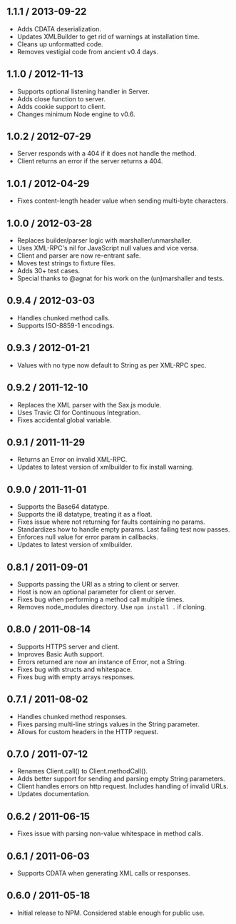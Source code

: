 
## 1.1.1 / 2013-09-22

 * Adds CDATA deserialization.
 * Updates XMLBuilder to get rid of warnings at installation time.
 * Cleans up unformatted code.
 * Removes vestigial code from ancient v0.4 days.

## 1.1.0 / 2012-11-13

 * Supports optional listening handler in Server.
 * Adds close function to server.
 * Adds cookie support to client.
 * Changes minimum Node engine to v0.6.

## 1.0.2 / 2012-07-29

 * Server responds with a 404 if it does not handle the method.
 * Client returns an error if the server returns a 404.

## 1.0.1 / 2012-04-29

 * Fixes content-length header value when sending multi-byte characters.

## 1.0.0 / 2012-03-28

 * Replaces builder/parser logic with marshaller/unmarshaller.
 * Uses XML-RPC's nil for JavaScript null values and vice versa.
 * Client and parser are now re-entrant safe.
 * Moves test strings to fixture files.
 * Adds 30+ test cases.
 * Special thanks to @agnat for his work on the (un)marshaller and tests.

## 0.9.4 / 2012-03-03

 * Handles chunked method calls.
 * Supports ISO-8859-1 encodings.

## 0.9.3 / 2012-01-21

 * Values with no type now default to String as per XML-RPC spec.

## 0.9.2 / 2011-12-10

 * Replaces the XML parser with the Sax.js module.
 * Uses Travic CI for Continuous Integration.
 * Fixes accidental global variable.

## 0.9.1 / 2011-11-29

 * Returns an Error on invalid XML-RPC.
 * Updates to latest version of xmlbuilder to fix install warning.

## 0.9.0 / 2011-11-01

 * Supports the Base64 datatype.
 * Supports the i8 datatype, treating it as a float.
 * Fixes issue where not returning for faults containing no params.
 * Standardizes how to handle empty params. Last failing test now passes.
 * Enforces null value for error param in callbacks.
 * Updates to latest version of xmlbuilder.

## 0.8.1 / 2011-09-01

 * Supports passing the URI as a string to client or server.
 * Host is now an optional parameter for client or server.
 * Fixes bug when performing a method call multiple times.
 * Removes node_modules directory. Use `npm install .` if cloning.

## 0.8.0 / 2011-08-14

 * Supports HTTPS server and client.
 * Improves Basic Auth support.
 * Errors returned are now an instance of Error, not a String.
 * Fixes bug with structs and whitespace.
 * Fixes bug with empty arrays responses.

## 0.7.1 / 2011-08-02

 * Handles chunked method responses.
 * Fixes parsing multi-line strings values in the String parameter.
 * Allows for custom headers in the HTTP request.

## 0.7.0 / 2011-07-12

 * Renames Client.call() to Client.methodCall().
 * Adds better support for sending and parsing empty String parameters.
 * Client handles errors on http request. Includes handling of invalid URLs.
 * Updates documentation.

## 0.6.2 / 2011-06-15

 * Fixes issue with parsing non-value whitespace in method calls.

## 0.6.1 / 2011-06-03

  * Supports CDATA when generating XML calls or responses.

## 0.6.0 / 2011-05-18

  * Initial release to NPM. Considered stable enough for public use.

